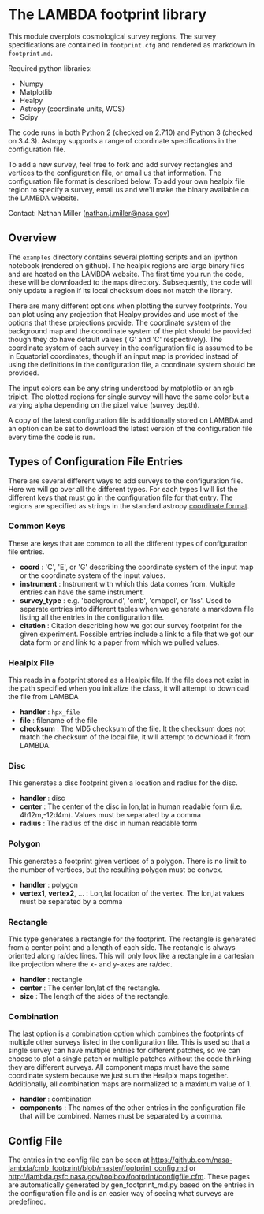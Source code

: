 # The LAMBDA footprint library #

This module overplots cosmological survey regions. The survey specifications
are contained in `footprint.cfg` and rendered as markdown in `footprint.md`.

Required python libraries:
* Numpy
* Matplotlib
* Healpy
* Astropy (coordinate units, WCS)
* Scipy

The code runs in both Python 2 (checked on 2.7.10) and Python 3 (checked on
3.4.3). Astropy supports a range of coordinate specifications in the
configuration file.

To add a new survey, feel free to fork and add survey rectangles and vertices
to the configuration file, or email us that information. The configuration file
format is described below. To add your own healpix file region to specify a
survey, email us and we'll make the binary available on the LAMBDA website.

Contact: Nathan Miller (nathan.j.miller@nasa.gov)

## Overview ##

The `examples` directory contains several plotting scripts and an ipython
notebook (rendered on github). The healpix regions are large binary files and
are hosted on the LAMBDA website. The first time you run the code, these will
be downloaded to the `maps` directory. Subsequently, the code will only update
a region if its local checksum does not match the library.

There are many different options when plotting the survey footprints. You can
plot using any projection that Healpy provides and use most of the options that
these projections provide. The coordinate system of the background map and the
coordinate system of the plot should be provided though they do have default
values ('G' and 'C' respectively). The coordinate system of each survey in the
configuration file is assumed to be in Equatorial coordinates, though if an
input map is provided instead of using the definitions in the configuration
file, a coordinate system should be provided.

The input colors can be any string understood by matplotlib or an rgb triplet.
The plotted regions for single survey will have the same color but a varying
alpha depending on the pixel value (survey depth).

A copy of the latest configuration file is additionally stored on LAMBDA and
an option can be set to download the latest version of the configuration file
every time the code is run.

## Types of Configuration File Entries ##

There are several different ways to add surveys to the configuration file. Here
we will go over all the different types. For each types I will list the
different keys that must go in the configuration file for that entry.  The
regions are specified as strings in the standard astropy
[coordinate format](http://astropy.readthedocs.org/en/latest/coordinates/).

### Common Keys ###

These are keys that are common to all the different types of configuration file entries.

* **coord** : 'C', 'E', or 'G' describing the coordinate system of the input map or
the coordinate system of the input values.
* **instrument** : Instrument with which this data comes from. Multiple entries can
have the same instrument.
* **survey_type** : e.g. 'background', 'cmb', 'cmbpol', or 'lss'. Used to separate
entries into different tables when we generate a markdown file listing all the
entries in the configuration file.
* **citation** : Citation describing how we got our survey footprint for the given
experiment. Possible entries include a link to a file that we got our data form or
and link to a paper from which we pulled values.


### Healpix File ###

This reads in a footprint stored as a Healpix file. If the file does not 
exist in the path specified when you initialize the class, it will attempt
to download the file from LAMBDA

* **handler** : `hpx_file`
* **file** : filename of the file
* **checksum** : The MD5 checksum of the file. It the checksum does not match the
checksum of the local file, it will attempt to download it from LAMBDA.

### Disc ###

This generates a disc footprint given a location and radius for the disc.

* **handler** : disc
* **center** : The center of the disc in lon,lat in human readable form
(i.e. 4h12m,-12d4m). Values must be separated by a comma
* **radius** : The radius of the disc in human readable form

### Polygon ###

This generates a footprint given vertices of a polygon. There is no limit to
the number of vertices, but the resulting polygon must be convex.

* **handler** : polygon
* **vertex1**, **vertex2**, ... : Lon,lat location of the vertex. The lon,lat values
must be separated by a comma

### Rectangle ###

This type generates a rectangle for the footprint. The rectangle is generated
from a center point and a length of each side. The rectangle is always
oriented along ra/dec lines. This will only look like a rectangle in a
cartesian like projection where the x- and y-axes are ra/dec.

* **handler** : rectangle
* **center** : The center lon,lat of the rectangle.
* **size** : The length of the sides of the rectangle.

### Combination ###

The last option is a combination option which combines the footprints of
multiple other surveys listed in the configuration file. This is used so
that a single survey can have multiple entries for different patches, so
we can choose to plot a single patch or multiple patches without the code
thinking they are different surveys. All component maps must have the same
coordinate system because we just sum the Healpix maps together. Additionally,
all combination maps are normalized to a maximum value of 1.

* **handler** : combination
* **components** : The names of the other entries in the configuration file that
will be combined. Names must be separated by a comma.

## Config File ##

The entries in the config file can be seen at
https://github.com/nasa-lambda/cmb_footprint/blob/master/footprint_config.md or
http://lambda.gsfc.nasa.gov/toolbox/footprint/configfile.cfm. These pages
are automatically generated by gen_footprint_md.py based on the entries in
the configuration file and is an easier way of seeing what surveys are
predefined.
